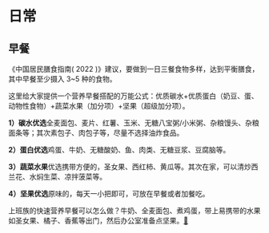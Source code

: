 # 日常

## 早餐


《中国居民膳食指南( 2022 )》建议，要做到一日三餐食物多样，达到平衡膳食，其中早餐至少摄入 3~5 种的食物。

这里给大家提供一个营养早餐搭配的万能公式：优质碳水+优质蛋白（奶豆、蛋、动物性食物）+蔬菜水果（加分项）+坚果（超级加分项）。

**1）碳水优选**全麦面包、麦片、红薯、玉米、无糖八宝粥/小米粥、杂粮馒头、杂粮面条等；其次素包子、肉包子等，尽量不选择油炸食品。

**2）蛋白优选**鸡蛋、牛奶、无糖酸奶、鱼、肉类、无糖豆浆、豆腐脑等。

**3）蔬菜水果**优选携带方便的，圣女果、西红柿、黄瓜等。其次在家，可以清炒西兰花、水焖生菜、凉拌菠菜等。

**4）坚果优选**原味的，每天一小把即可，可放在早餐或者加餐吃。

上班族的快速营养早餐可以怎么做？牛奶、全麦面包、煮鸡蛋，带上易携带的水果如圣女果、橘子、香蕉等出门，然后办公室准备点坚果。[🔗](https://news.mydrivers.com/1/1017/1017520.htm)

